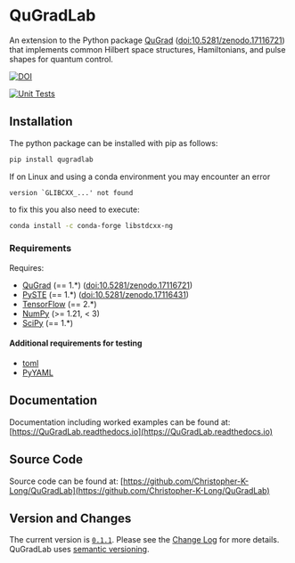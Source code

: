 # QuGradLab
An extension to the Python package [QuGrad](https://QuGrad.readthedocs.io) ([doi:10.5281/zenodo.17116721](https://doi.org/10.5281/zenodo.17116721)) that implements common Hilbert space structures, Hamiltonians, and pulse shapes for quantum control.

[![DOI](https://zenodo.org/badge/DOI/10.5281/zenodo.17116725.svg)](https://doi.org/10.5281/zenodo.17116725)

[![Unit Tests](https://github.com/Christopher-K-Long/QuGradLab/actions/workflows/test-python-package.yml/badge.svg)](https://github.com/Christopher-K-Long/QuGradLab/actions/workflows/test-python-package.yml)

## Installation

The python package can be installed with pip as follows:
```bash
pip install qugradlab
```

If on Linux and using a conda environment you may encounter an error
```
version `GLIBCXX_...' not found
```
to fix this you also need to execute:
```bash
conda install -c conda-forge libstdcxx-ng
```

### Requirements

Requires:
- [QuGrad](https://QuGrad.readthedocs.io) (== 1.*) ([doi:10.5281/zenodo.17116721](https://doi.org/10.5281/zenodo.17116721))
- [PySTE](https://PySTE.readthedocs.io) (== 1.*) ([doi:10.5281/zenodo.17116431](https://doi.org/10.5281/zenodo.17116431))
- [TensorFlow](https://www.tensorflow.org) (== 2.*)
- [NumPy](https://numpy.org) (>= 1.21, < 3)
- [SciPy](https://scipy.org/) (== 1.*)

#### Additional requirements for testing

- [toml](https://github.com/uiri/toml)
- [PyYAML](https://pyyaml.org/)

## Documentation

Documentation including worked examples can be found at: [https://QuGradLab.readthedocs.io](https://QuGradLab.readthedocs.io)

## Source Code

Source code can be found at: [https://github.com/Christopher-K-Long/QuGradLab](https://github.com/Christopher-K-Long/QuGradLab)

## Version and Changes

The current version is [`0.1.1`](ChangeLog.md#release-011). Please see the [Change Log](ChangeLog.md) for more details. QuGradLab uses [semantic versioning](https://semver.org/).